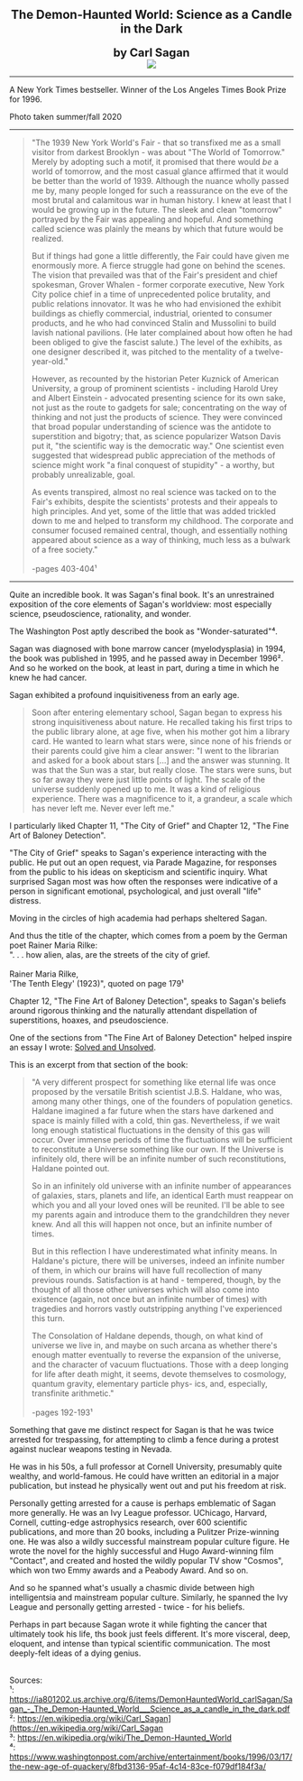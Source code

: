 ## <div align="center">The Demon-Haunted World: Science as a Candle in the Dark<div>
<div style="font-size: 20px; font-weight: bold;" align="center">by Carl Sagan</div>

<div align="center">
  <img src="https://bradleyculley.github.io/images/The_Demon-Haunted_World.jpg" />
</div>

<hr/>

<p>
 A New York Times bestseller. Winner of the Los Angeles Times Book Prize for 1996.
</p>

<p>
 Photo taken summer/fall 2020
</p>

<hr/>

> <p>"The 1939 New York World's Fair - that so transfixed me as a small visitor from darkest Brooklyn - was about "The World of Tomorrow." Merely by adopting such a motif, it promised that there would <i>be</i> a world of tomorrow, and the most casual glance affirmed that it would be better than the world of 1939. Although the nuance wholly passed me by, many people longed for such a reassurance on the eve of the most brutal and calamitous war in human history. I knew at least that I would be growing up in the future. The sleek and clean "tomorrow" portrayed by the Fair was appealing and hopeful. And something called science was plainly the means by which that future would be realized.</p><p>But if things had gone a little differently, the Fair could have given me enormously more. A fierce struggle had gone on behind the scenes. The vision that prevailed was that of the Fair's president and chief spokesman, Grover Whalen - former corporate executive, New York City police chief in a time of unprecedented police brutality, and public relations innovator. It was he who had envisioned the exhibit buildings as chiefly commercial, industrial, oriented to consumer products, and he who had convinced Stalin and Mussolini to build lavish national pavilions. (He later complained about how often he had been obliged to give the fascist salute.) The level of the exhibits, as one designer described it, was pitched to the mentality of a twelve-year-old."</p><p>However, as recounted by the historian Peter Kuznick of American University, a group of prominent scientists - including Harold Urey and Albert Einstein - advocated presenting science for its own sake, not just as the route to gadgets for sale; concentrating on the way of thinking and not just the products of science. They were convinced that broad popular understanding of science was the antidote to superstition and bigotry; that, as science popularizer Watson Davis put it, "the scientific way is the democratic way." One scientist even suggested that widespread public appreciation of the methods of science might work "a final conquest of stupidity" - a worthy, but probably unrealizable, goal.</p><p>As events transpired, almost no real science was tacked on to the Fair's exhibits, despite the scientists' protests and their appeals to high principles. And yet, some of the little that was added trickled down to me and helped to transform my childhood. The corporate and consumer focused remained central, though, and essentially nothing appeared about science as a way of thinking, much less as a bulwark of a free society."<br/><br/>-pages 403-404¹</p>

<hr/>

<p>
    Quite an incredible book. It was Sagan's final book.
    It's an unrestrained exposition of the core elements of Sagan's worldview: most especially science, pseudoscience, rationality, and wonder.
</p>

<p>
    The Washington Post aptly described the book as "Wonder-saturated"⁴.
</p>

<p>
    Sagan was diagnosed with bone marrow cancer (myelodysplasia) in 1994, the book was published in 1995, and he passed away in December 1996².
    And so he worked on the book, at least in part, during a time in which he knew he had cancer.
</p>

<p>
Sagan exhibited a profound inquisitiveness from an early age.
</p>

> <p>Soon after entering elementary school, Sagan began to express his strong inquisitiveness about nature. He recalled taking his first trips to the public library alone, at age five, when his mother got him a library card. He wanted to learn what stars were, since none of his friends or their parents could give him a clear answer: "I went to the librarian and asked for a book about stars [...] and the answer was stunning. It was that the Sun was a star, but really close. The stars were suns, but so far away they were just little points of light. The scale of the universe suddenly opened up to me. It was a kind of religious experience. There was a magnificence to it, a grandeur, a scale which has never left me. Never ever left me."</p>

<p>
    I particularly liked Chapter 11, "The City of Grief" and Chapter 12, "The Fine Art of Baloney Detection".
</p>

<p>
    "The City of Grief" speaks to Sagan's experience interacting with the public.
    He put out an open request, via Parade Magazine, for responses from the public to his ideas on skepticism and scientific inquiry.
    What surprised Sagan most was how often the responses were indicative of a person in significant emotional, psychological, and just overall "life" distress.
</p>

<p>
    Moving in the circles of high academia had perhaps sheltered Sagan.
</p>

<p>
    And thus the title of the chapter, which comes from a poem by the German poet Rainer Maria Rilke:<br/>
    ". . . how alien, alas, are the streets of the city of grief.
    <br/><br/>
    Rainer Maria Rilke,<br/> 
    'The Tenth Elegy' (1923)", quoted on page 179¹
</p>

<p>
    Chapter 12, "The Fine Art of Baloney Detection", speaks to Sagan's beliefs around rigorous thinking and the naturally attendant dispellation of superstitions, hoaxes, and pseudoscience.
</p>

<p>
    One of the sections from "The Fine Art of Baloney Detection" helped inspire an essay I wrote: <a href="https://bradleyculley.github.io/2024/02/17/solved-and-unsolved.html" target="_blank">Solved and Unsolved</a>.
</p>

<p>
    This is an excerpt from that section of the book:<br/>
</p>

> <p>"A very different prospect for something like eternal life was once proposed by the versatile British scientist J.B.S. Haldane, who was, among many other things, one of the founders of population genetics. Haldane imagined a far future when the stars have darkened and space is mainly filled with a cold, thin gas. Nevertheless, if we wait long enough statistical fluctuations in the density of this gas will occur. Over immense periods of time the fluctuations will be sufficient to reconstitute a Universe something like our own. If the Universe is infinitely old, there will be an infinite number of such reconstitutions, Haldane pointed out.</p><p>So in an infinitely old universe with an infinite number of appearances of galaxies, stars, planets and life, an identical Earth must reappear on which you and all your loved ones will be reunited. I'll be able to see my parents again and introduce them to the grandchildren they never knew. And all this will happen not once, but an infinite number of times.</p><p>But in this reflection I have underestimated what infinity means. In Haldane's picture, there will be universes, indeed an infinite number of them, in which our brains will have full recollection of many previous rounds. Satisfaction is at hand - tempered, though, by the thought of all those other universes which will also come into existence (again, not once but an infinite number of times) with tragedies and horrors vastly outstripping anything I've experienced this turn.</p><p>The Consolation of Haldane depends, though, on what kind of universe we live in, and maybe on such arcana as whether there's enough matter eventually to reverse the expansion of the universe, and the character of vacuum fluctuations. Those with a deep longing for life after death might, it seems, devote themselves to cosmology, quantum gravity, elementary particle phys- ics, and, especially, transfinite arithmetic."<br/><br/>-pages 192-193¹</p>

<p>
    Something that gave me distinct respect for Sagan is that he was twice arrested for trespassing, for attempting to climb a fence during a protest against nuclear weapons testing in Nevada.
</p>

<p>
    He was in his 50s, a full professor at Cornell University, presumably quite wealthy, and world-famous.
    He could have written an editorial in a major publication, but instead he physically went out and put his freedom at risk.
</p>

<p>
    Personally getting arrested for a cause is perhaps emblematic of Sagan more generally.
    He was an Ivy League professor. UChicago, Harvard, Cornell, cutting-edge astrophysics research, over 600 scientific publications, and more than 20 books, including a Pulitzer Prize-winning one.
    He was also a wildly successful mainstream popular culture figure. He wrote the novel for the highly successful and Hugo Award-winning film "Contact", and created and hosted the wildly popular TV show "Cosmos", which won two Emmy awards and a Peabody Award. And so on.
</p>

<p>
    And so he spanned what's usually a chasmic divide between high intelligentsia and mainstream popular culture.
    Similarly, he spanned the Ivy League and personally getting arrested - twice - for his beliefs.
</p>

<p>
    Perhaps in part because Sagan wrote it while fighting the cancer that ultimately took his life, ths book just feels different.
    It's more visceral, deep, eloquent, and intense than typical scientific communication.
    The most deeply-felt ideas of a dying genius.
</p>

<br/>
Sources:<br/>
¹: <a href="https://ia801202.us.archive.org/6/items/DemonHauntedWorld_carlSagan/Sagan_-_The_Demon-Haunted_World___Science_as_a_candle_in_the_dark.pdf">https://ia801202.us.archive.org/6/items/DemonHauntedWorld_carlSagan/Sagan_-_The_Demon-Haunted_World___Science_as_a_candle_in_the_dark.pdf</a><br/>
²: <a href="https://en.wikipedia.org/wiki/Carl_Sagan">https://en.wikipedia.org/wiki/Carl_Sagan](https://en.wikipedia.org/wiki/Carl_Sagan</a><br/>
³: <a href="https://en.wikipedia.org/wiki/The_Demon-Haunted_World">https://en.wikipedia.org/wiki/The_Demon-Haunted_World</a><br/>
⁴: <a href="https://www.washingtonpost.com/archive/entertainment/books/1996/03/17/the-new-age-of-quackery/8fbd3136-95af-4c14-83ce-f079df184f3a/">https://www.washingtonpost.com/archive/entertainment/books/1996/03/17/the-new-age-of-quackery/8fbd3136-95af-4c14-83ce-f079df184f3a/</a><br/>
